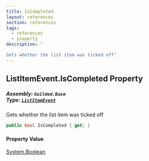 ```yaml
---
title: IsCompleted
layout: references
section: references
tags:
  - references
  - property
description: "

Gets whether the list item was ticked off"
---
```


## ListItemEvent.IsCompleted Property
##### **Assembly:** `Guilded.Base`<br/>**Type:** [`ListItemEvent`](ListItemEvent 'Guilded.Base.Events.ListItemEvent')

Gets whether the list item was ticked off

```csharp
public bool IsCompleted { get; }
```

#### Property Value
[System.Boolean](https://docs.microsoft.com/en-us/dotnet/api/System.Boolean 'System.Boolean')